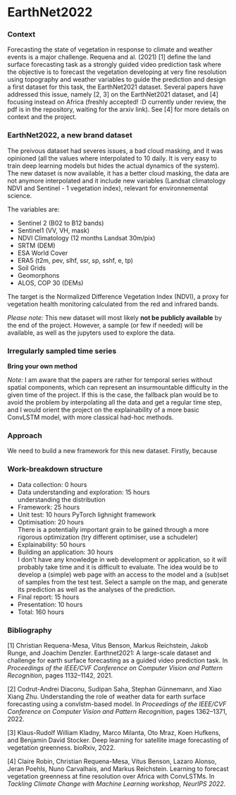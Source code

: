 # EarthNet2022

### Context
Forecasting the state of vegetation in response to climate and weather events is a major challenge. Requena and al. (2021) [1] define the land surface forecasting task as a strongly guided video prediction task where the objective is to forecast the vegetation developing at very fine resolution using topography and weather variables to guide the prediction and design a first dataset for this task, the EarthNet2021 dataset. Several papers have addressed this issue, namely [2, 3] on the EarthNet2021 dataset, and [4] focusing instead on Africa (freshly accepted! :D currently under review, the pdf is in the repository, waiting for the arxiv link). See [4] for more details on context and the project.

### EarthNet2022, a new brand dataset
The preivous dataset had severes issues, a bad cloud masking, and it was opinioned (all the values where interpolated to 10 daily. It is very easy to train deep learning models but hides the actual dynamics of the system). The new dataset is now available, it has a better cloud masking, the data are not anymore interpolated and it include new variables (Landsat climatology NDVI and Sentinel - 1 vegetation index), relevant for environnemental science.

The variables are:
* Sentinel 2 (B02 to B12 bands)
* Sentinel1 (VV, VH, mask)
* NDVI Climatology (12 months Landsat 30m/pix)
* SRTM (DEM)
* ESA World Cover
* ERA5 (t2m, pev, slhf, ssr, sp, sshf, e, tp)
* Soil Grids
* Geomorphons
* ALOS, COP 30 (DEMs)

The target is the Normalized Difference Vegetation Index (NDVI), a proxy for vegetation health monitoring calculated from the red and infrared bands.

*Please note:* This new dataset will most likely **not be publicly available** by the end of the project. However, a sample (or few if needed) will be available, as well as the jupyters used to explore the data. 


### Irregularly sampled time series
**Bring your own method**

*Note:* I am aware that the papers are rather for temporal series without spatial components, which can represent an insurmountable difficulty in the given time of the project. If this is the case, the fallback plan would be to avoid the problem by interpolating all the data and get a regular time step, and I would orient the project on the explainability of a more basic ConvLSTM model, with more classical had-hoc methods. 

### Approach
We need to build a new framework for this new dataset. Firstly, because 

### Work-breakdown structure 
 * Data collection: 0 hours
 * Data understanding and exploration: 15 hours   
understanding the distribution 
 * Framework: 25 hours   
 * Unit test: 10 hours
PyTorch lighnight framework
 * Optimisation: 20 hours   
There is a potentially important grain to be gained through a more rigorous optimization (try different optimiser, use a schudeler) 
 * Explainability: 50 hours
 * Building an application: 30 hours   
I don't have any knowledge in web development or application, so it will probably take time and it is difficult to evaluate. The idea would be to develop a (simple) web page with an access to the model and a (sub)set of samples from the test test. Select a sample on the map, and generate its prediction as well as the analyses of the prediction.
 * Final report: 15 hours
 * Presentation: 10 hours
 * Total: 160 hours

### Bibliography
[1] Christian Requena-Mesa, Vitus Benson, Markus Reichstein, Jakob Runge, and Joachim Denzler. Earthnet2021: A large-scale dataset and challenge for earth surface forecasting as a guided video prediction task. In *Proceedings of the IEEE/CVF Conference on Computer Vision and Pattern Recognition*, pages 1132–1142, 2021.

[2] Codrut-Andrei Diaconu, Sudipan Saha, Stephan Günnemann, and Xiao Xiang Zhu. Understanding the role of weather data for earth surface forecasting using a convlstm-based model. In *Proceedings of the IEEE/CVF Conference on Computer Vision and Pattern Recognition*, pages 1362–1371, 2022.

[3] Klaus-Rudolf William Kladny, Marco Milanta, Oto Mraz, Koen Hufkens, and Benjamin David Stocker. Deep learning for satellite image forecasting of vegetation greenness. bioRxiv, 2022.

[4] Claire Robin, Christian Requena-Mesa, Vitus Benson, Lazaro Alonso, Jeran Poehls, Nuno Carvalhais, and Markus Reichstein. Learning to forecast vegetation greenness at fine resolution over Africa with ConvLSTMs. In *Tackling Climate Change with Machine Learning workshop, NeurIPS 2022*.

